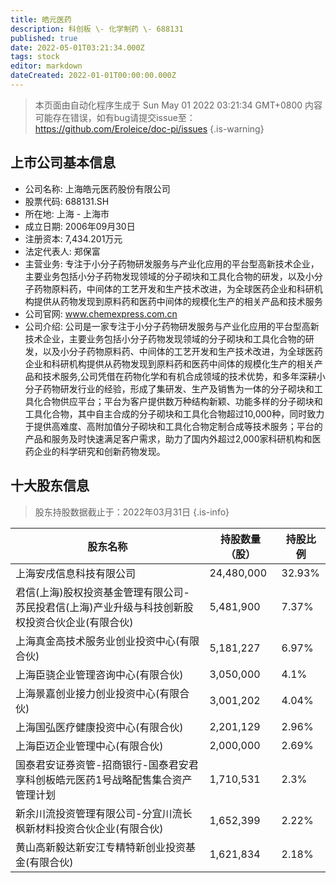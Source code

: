 ```yaml
---
title: 皓元医药
description: 科创板 \- 化学制药 \- 688131
published: true
date: 2022-05-01T03:21:34.000Z
tags: stock
editor: markdown
dateCreated: 2022-01-01T00:00:00.000Z
---
```


> 本页面由自动化程序生成于 Sun May 01 2022 03:21:34 GMT+0800
> 内容可能存在错误，如有bug请提交issue至：https://github.com/Eroleice/doc-pi/issues
{.is-warning}

## 上市公司基本信息
- 公司名称: 上海皓元医药股份有限公司
- 股票代码: 688131.SH
- 所在地: 上海 - 上海市
- 成立日期: 2006年09月30日
- 注册资本: 7,434.201万元
- 法定代表人: 郑保富
- 主营业务: 专注于小分子药物研发服务与产业化应用的平台型高新技术企业，主要业务包括小分子药物发现领域的分子砌块和工具化合物的研发，以及小分子药物原料药，中间体的工艺开发和生产技术改进，为全球医药企业和科研机构提供从药物发现到原料药和医药中间体的规模化生产的相关产品和技术服务
- 公司官网: www.chemexpress.com.cn
- 公司介绍: 公司是一家专注于小分子药物研发服务与产业化应用的平台型高新技术企业，主要业务包括小分子药物发现领域的分子砌块和工具化合物的研发，以及小分子药物原料药、中间体的工艺开发和生产技术改进，为全球医药企业和科研机构提供从药物发现到原料药和医药中间体的规模化生产的相关产品和技术服务,公司凭借在药物化学和有机合成领域的技术优势，和多年深耕小分子药物研发行业的经验，形成了集研发、生产及销售为一体的分子砌块和工具化合物供应平台；平台为客户提供数万种结构新颖、功能多样的分子砌块和工具化合物，其中自主合成的分子砌块和工具化合物超过10,000种，同时致力于提供高难度、高附加值分子砌块和工具化合物定制合成等技术服务；平台的产品和服务及时快速满足客户需求，助力了国内外超过2,000家科研机构和医药企业的科学研究和创新药物发现。


## 十大股东信息
> 股东持股数据截止于：2022年03月31日
{.is-info}

| 股东名称 | 持股数量（股） | 持股比例 |
| --- | --- | --- |
| 上海安戌信息科技有限公司 | 24,480,000 | 32.93% |
| 君信(上海)股权投资基金管理有限公司-苏民投君信(上海)产业升级与科技创新股权投资合伙企业(有限合伙) | 5,481,900 | 7.37% |
| 上海真金高技术服务业创业投资中心(有限合伙) | 5,181,227 | 6.97% |
| 上海臣骁企业管理咨询中心(有限合伙) | 3,050,000 | 4.1% |
| 上海景嘉创业接力创业投资中心(有限合伙) | 3,001,202 | 4.04% |
| 上海国弘医疗健康投资中心(有限合伙) | 2,201,129 | 2.96% |
| 上海臣迈企业管理中心(有限合伙) | 2,000,000 | 2.69% |
| 国泰君安证券资管-招商银行-国泰君安君享科创板皓元医药1号战略配售集合资产管理计划 | 1,710,531 | 2.3% |
| 新余川流投资管理有限公司-分宜川流长枫新材料投资合伙企业(有限合伙) | 1,652,399 | 2.22% |
| 黄山高新毅达新安江专精特新创业投资基金(有限合伙) | 1,621,834 | 2.18% |




